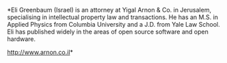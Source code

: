 *Eli Greenbaum (Israel)
is an attorney at Yigal Arnon & Co. in Jerusalem, specialising in
intellectual property law and transactions. He has an M.S. in Applied
Physics from Columbia University and a J.D. from Yale Law School. Eli
has published widely in the areas of open source software and
open hardware.

<http://www.arnon.co.il>*
